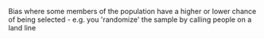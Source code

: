 Bias where some members of the population have a higher or lower chance of being selected - e.g. you 'randomize' the sample by calling people on a land line